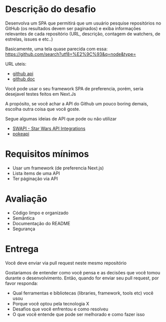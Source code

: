 
# Descrição do desafio
Desenvolva um SPA que permitirá que um usuário pesquise repositórios no GitHub (os resultados devem ser paginados) e exiba informações relevantes de cada repositório (URL, descrição, contagem de watchers, de estrelas, issues e etc..)

Basicamente, uma tela quase parecida com essa: https://github.com/search?utf8=%E2%9C%93&q=node&type=

URL uteis:
- [github api](https://api.github.com/search/repositories?q=bootstrap)
- [github doc](https://docs.github.com/pt/rest/search?apiVersion=2022-11-28)


Você pode usar o seu framework SPA de preferencia, porém, seria desejavel testes feitos em Next.Js

A propósito, se você achar a API do Github um pouco boring demais, escolha outra coisa que você goste.

Segue algumas ideias de API que pode ou não utilizar

- [SWAPI - Star Wars API Integrations](https://pipedream.com/apps/swapi)
- [pokeapi](https://pokeapi.co/)


# Requisitos mínimos

- Usar um framework (de preferencia Next.js)
- Lista items de uma API
- Ter páginação via API

# Avaliação

- Código limpo e organizado
- Semântica
- Documentação do README
- Segurança

# Entrega
Você deve enviar via pull request neste mesmo repositório

Gostariamos de entender como você pensa e as decisões que você tomou durante o desenvolvimento. Então, quando for enviar seu pull request, por favor responda:

- Qual ferramentas e bibliotecas (libraries, framework, tools etc) você usou
- Porque você optou pela tecnologia X
- Desafios que você enfrentou e como resolveu
- O que você entende que pode ser melhorado e como fazer isso
